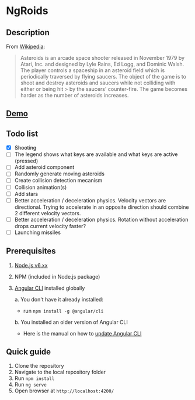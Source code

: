 # NgRoids

## Description

From [Wikipedia](https://en.wikipedia.org/wiki/Asteroids_(video_game)):

> Asteroids is an arcade space shooter released in November 1979 by Atari, Inc. and designed by Lyle Rains, Ed Logg, and Dominic Walsh.
> The player controls a spaceship in an asteroid field which is periodically traversed by flying saucers. The object of the game is to
> shoot and destroy asteroids and saucers while not colliding with either or being hit > by the saucers' counter-fire. The game becomes
> harder as the number of asteroids increases.

## [Demo](https://dmitriiser.github.io/ng-roids/)

## Todo list
- [x] ~~Shooting~~
- [ ] The legend shows what keys are available and what keys are active (pressed)
- [ ] Add asteroid component
- [ ] Randomly generate moving asteroids
- [ ] Create collision detection mecanism
- [ ] Collision animation(s)
- [ ] Add stars
- [ ] Better acceleration / deceleration physics. Velocity vectors are directional. Trying to accelerate in an opposite direction should combine 2 different velocity vectors.
- [ ] Better acceleration / deceleration physics. Rotation without acceleration drops current velocity faster?
- [ ] Launching missiles

## Prerequisites

1. [Node.js v6.xx](https://nodejs.org/en/download/)
2. NPM (included in Node.js package)
3. [Angular CLI](https://cli.angular.io/) installed globally

    a. You don't have it already installed:

    - run `npm install -g @angular/cli`

    b. You installed an older version of Angular CLI

    - Here is the manual on how to [update Angular CLI](https://github.com/angular/angular-cli#updating-angular-cli)

## Quick guide

1. Clone the repository
2. Navigate to the local repository folder
3. Run `npm install`
4. Run `ng serve`
5. Open browser at `http://localhost:4200/`